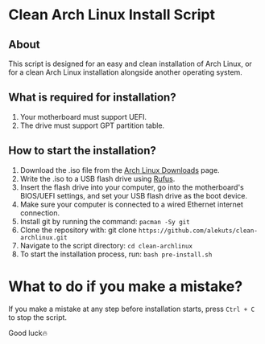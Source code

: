 # Clean Arch Linux Install Script

## About
This script is designed for an easy and clean installation of Arch Linux, or for a clean Arch Linux installation alongside another operating system.

## What is required for installation?

1. Your motherboard must support UEFI.
2. The drive must support GPT partition table.

## How to start the installation?

1. Download the .iso file from the [Arch Linux Downloads](https://archlinux.org/download/) page.
2. Write the .iso to a USB flash drive using [Rufus](https://rufus.ie/).
3. Insert the flash drive into your computer, go into the motherboard's BIOS/UEFI settings, and set your USB flash drive as the boot device.
4. Make sure your computer is connected to a wired Ethernet internet connection.
5. Install git by running the command: ```pacman -Sy git```
6. Clone the repository with: git clone ```https://github.com/alekuts/clean-archlinux.git```
7. Navigate to the script directory: ```cd clean-archlinux```
8. To start the installation process, run: ```bash pre-install.sh```

# What to do if you make a mistake?

If you make a mistake at any step before installation starts, press ```Ctrl + C``` to stop the script.

Good luck🔥
